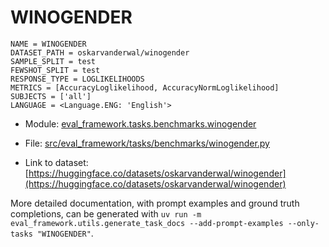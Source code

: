 # WINOGENDER

````
NAME = WINOGENDER
DATASET_PATH = oskarvanderwal/winogender
SAMPLE_SPLIT = test
FEWSHOT_SPLIT = test
RESPONSE_TYPE = LOGLIKELIHOODS
METRICS = [AccuracyLoglikelihood, AccuracyNormLoglikelihood]
SUBJECTS = ['all']
LANGUAGE = <Language.ENG: 'English'>
````

- Module: [eval_framework.tasks.benchmarks.winogender](eval_framework.tasks.benchmarks.winogender)

- File: [src/eval_framework/tasks/benchmarks/winogender.py](../../src/eval_framework/tasks/benchmarks/winogender.py)

- Link to dataset: [https://huggingface.co/datasets/oskarvanderwal/winogender](https://huggingface.co/datasets/oskarvanderwal/winogender)

More detailed documentation, with prompt examples and ground truth completions, can be generated with `uv run -m eval_framework.utils.generate_task_docs --add-prompt-examples --only-tasks "WINOGENDER"`.
